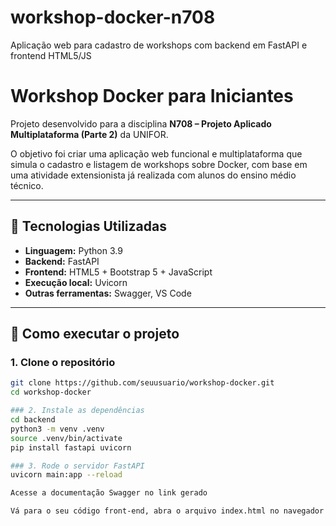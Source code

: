 # workshop-docker-n708
Aplicação web para cadastro de workshops com backend em FastAPI e frontend HTML5/JS

# Workshop Docker para Iniciantes

Projeto desenvolvido para a disciplina **N708 – Projeto Aplicado Multiplataforma (Parte 2)** da UNIFOR.

O objetivo foi criar uma aplicação web funcional e multiplataforma que simula o cadastro e listagem de workshops sobre Docker, com base em uma atividade extensionista já realizada com alunos do ensino médio técnico.

---

## 🔧 Tecnologias Utilizadas

- **Linguagem:** Python 3.9
- **Backend:** FastAPI
- **Frontend:** HTML5 + Bootstrap 5 + JavaScript
- **Execução local:** Uvicorn
- **Outras ferramentas:** Swagger, VS Code

---

## 🚀 Como executar o projeto

### 1. Clone o repositório

```bash
git clone https://github.com/seuusuario/workshop-docker.git
cd workshop-docker

### 2. Instale as dependências
cd backend
python3 -m venv .venv
source .venv/bin/activate
pip install fastapi uvicorn

### 3. Rode o servidor FastAPI
uvicorn main:app --reload

Acesse a documentação Swagger no link gerado

Vá para o seu código front-end, abra o arquivo index.html no navegador

